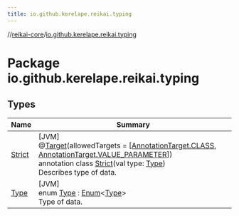 ```yaml
---
title: io.github.kerelape.reikai.typing
---
```

//[reikai-core](../../index.html)/[io.github.kerelape.reikai.typing](index.html)



# Package io.github.kerelape.reikai.typing



## Types


| Name | Summary |
|---|---|
| [Strict](-strict/index.html) | [JVM]<br>@[Target](https://kotlinlang.org/api/latest/jvm/stdlib/kotlin.annotation/-target/index.html)(allowedTargets = [[AnnotationTarget.CLASS](https://kotlinlang.org/api/latest/jvm/stdlib/kotlin.annotation/-annotation-target/-c-l-a-s-s/index.html), [AnnotationTarget.VALUE_PARAMETER](https://kotlinlang.org/api/latest/jvm/stdlib/kotlin.annotation/-annotation-target/-v-a-l-u-e_-p-a-r-a-m-e-t-e-r/index.html)])<br>annotation class [Strict](-strict/index.html)(val type: [Type](-type/index.html))<br>Describes type of data. |
| [Type](-type/index.html) | [JVM]<br>enum [Type](-type/index.html) : [Enum](https://kotlinlang.org/api/latest/jvm/stdlib/kotlin/-enum/index.html)&lt;[Type](-type/index.html)&gt; <br>Type of data. |

